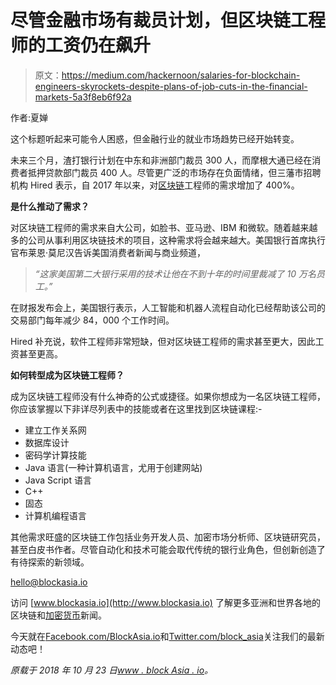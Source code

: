# 尽管金融市场有裁员计划，但区块链工程师的工资仍在飙升

> 原文：<https://medium.com/hackernoon/salaries-for-blockchain-engineers-skyrockets-despite-plans-of-job-cuts-in-the-financial-markets-5a3f8eb6f92a>

作者:夏婵

这个标题听起来可能令人困惑，但金融行业的就业市场趋势已经开始转变。

未来三个月，渣打银行计划在中东和非洲部门裁员 300 人，而摩根大通已经在消费者抵押贷款部门裁员 400 人。尽管更广泛的市场存在负面情绪，但三藩市招聘机构 Hired 表示，自 2017 年以来，对[区块链](https://hackernoon.com/tagged/blockchain)工程师的需求增加了 400%。

**是什么推动了需求？**

对区块链工程师的需求来自大公司，如脸书、亚马逊、IBM 和微软。随着越来越多的公司从事利用区块链技术的项目，这种需求将会越来越大。美国银行首席执行官布莱恩·莫尼汉告诉美国消费者新闻与商业频道，

> *“这家美国第二大银行采用的技术让他在不到十年的时间里裁减了 10 万名员工。”*

在财报发布会上，美国银行表示，人工智能和机器人流程自动化已经帮助该公司的交易部门每年减少 84，000 个工作时间。

Hired 补充说，软件工程师非常短缺，但对区块链工程师的需求甚至更大，因此工资甚至更高。

**如何转型成为区块链工程师？**

成为区块链工程师没有什么神奇的公式或捷径。如果你想成为一名区块链工程师，你应该掌握以下非详尽列表中的技能或者在这里找到区块链课程:-

*   建立工作关系网
*   数据库设计
*   密码学计算技能
*   Java 语言(一种计算机语言，尤用于创建网站)
*   Java Script 语言
*   C++
*   固态
*   计算机编程语言

其他需求旺盛的区块链工作包括业务开发人员、加密市场分析师、区块链研究员，甚至白皮书作者。尽管自动化和技术可能会取代传统的银行业角色，但创新创造了有待探索的新领域。

hello@blockasia.io

访问 [www.blockasia.io](http://www.blockasia.io) 了解更多亚洲和世界各地的区块链和[加密货币](https://hackernoon.com/tagged/cryptocurrency)新闻。

今天就在[Facebook.com/BlockAsia.io](https://www.facebook.com/BlockAsia.io/)和[Twitter.com/block_asia](https://twitter.com/block_asia)关注我们的最新动态吧！

*原载于 2018 年 10 月 23 日*[*www . block Asia . io*](http://www.blockasia.io/salaries-for-blockchain-engineers-skyrockets-despite-plans-of-job-cuts-in-the-financial-markets/)*。*